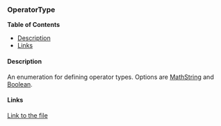 ### OperatorType

**Table of Contents**
- [Description](#description)
- [Links](#links)

#### Description

An enumeration for defining operator types. Options are [MathString](/api/ExpressionEvaluatorForDotNet.OperatorType.html#ExpressionEvaluatorForDotNet_OperatorType_MathString) and [Boolean](/api/ExpressionEvaluatorForDotNet.OperatorType.html#ExpressionEvaluatorForDotNet_OperatorType_Boolean).

#### Links

[Link to the file](/api/ExpressionEvaluatorForDotNet.OperatorType.html)